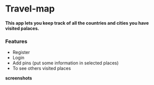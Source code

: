 # Travel-map

#### This app lets you keep track of all the countries and cities you have visited palaces.

### Features
* Register
* Login
* Add pins (put some information in selected places)
* To see others visited places 

**screenshots**

